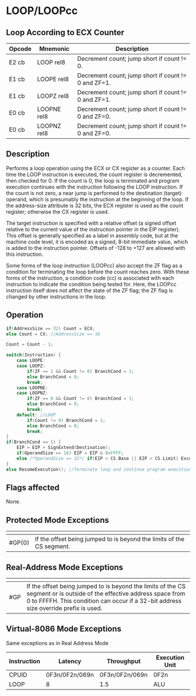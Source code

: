 # LOOP/LOOPcc
 
## Loop According to ECX Counter
 
 
|Opcode|Mnemonic|Description|
|-|-|-|
|E2 cb|LOOP rel8|Decrement count; jump short if count != 0.|
|E1 cb|LOOPE rel8|Decrement count; jump short if count != 0 and ZF=1.|
|E1 cb|LOOPZ rel8|Decrement count; jump short if count != 0 and ZF=1.|
|E0 cb|LOOPNE rel8|Decrement count; jump short if count != 0 and ZF=0.|
|E0 cb|LOOPNZ rel8|Decrement count; jump short if count != 0 and ZF=0.|
 
## Description
 
Performs a loop operation using the ECX or CX register as a counter. Each time the LOOP instruction is executed, the count register is decremented, then checked for 0. If the count is 0, the loop is terminated and program execution continues with the instruction following the LOOP instruction. If the count is not zero, a near jump is performed to the destination (target) operand, which is presumably the instruction at the beginning of the loop. If the address-size attribute is 32 bits, the ECX register is used as the count register; otherwise the CX register is used.
 
The target instruction is specified with a relative offset (a signed offset relative to the current value of the instruction pointer in the EIP register). This offset is generally specified as a label in assembly code, but at the machine code level, it is encoded as a signed, 8-bit immediate value, which is added to the instruction pointer. Offsets of -128 to +127 are allowed with this instruction.
 
Some forms of the loop instruction (LOOPcc) also accept the ZF flag as a condition for terminating the loop before the count reaches zero. With these forms of the instruction, a condition code (cc) is associated with each instruction to indicate the condition being tested for. Here, the LOOPcc instruction itself does not affect the state of the ZF flag; the ZF flag is changed by other instructions in the loop.
 
 
## Operation
 
```c
if(AddressSize == 32) Count = ECX;
else Count = CX; //AddressSize == 16

Count = Count - 1;

switch(Instruction) {
	case LOOPE:
	case LOOPZ:
		if(ZF == 1 && Count != 0) BranchCond = 1;
		else BranchCond = 0;
		break;
	case LOOPNE:
	case LOOPNZ:
		if(ZF == 0 && Count != 0) BranchCond = 1;
		else BranchCond = 0;
		break;
	default: //LOOP
		if(Count != 0) BranchCond = 1;
		else BranchCond = 0;
		break;
}
if(BranchCond == 1) {
	EIP = EIP + SignExtend(Destination);
	if(OperandSize == 16) EIP = EIP & 0xFFFF;
	else /*OperandSize == 32*/ if(EIP < CS.Base || EIP < CS.Limit) Exception(GP);
}
else ResumeExecution(); //Terminate loop and continue program execution at EIP

```
 
 
## Flags affected
 
None.

 
 
## Protected Mode Exceptions
 
|[]()||
|-|-|
|#GP(0)|If the offset being jumped to is beyond the limits of the CS segment.|
 
## Real-Address Mode Exceptions
 
|[]()||
|-|-|
|#GP|If the offset being jumped to is beyond the limits of the CS segment or is outside of the effective address space from 0 to FFFFH. This condition can occur if a 32-bit address size override prefix is used.|
 
## Virtual-8086 Mode Exceptions
 
Same exceptions as in Real Address Mode
 
|Instruction|Latency|Throughput|Execution Unit|
|-|-|-|-|
|CPUID|0F3n/0F2n/069n|0F3n/0F2n/069n|0F2n|
|LOOP|8|1.5|ALU|
